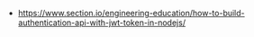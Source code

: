 - https://www.section.io/engineering-education/how-to-build-authentication-api-with-jwt-token-in-nodejs/
